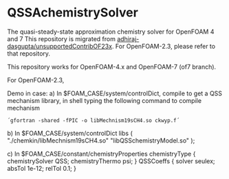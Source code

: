 # QSSAchemistrySolver
The quasi-steady-state approximation chemistry solver for OpenFOAM 4 and 7
This repository is migrated from [adhiraj-dasgupta/unsupportedContribOF23x](https://github.com/adhiraj-dasgupta/unsupportedContribOF23x). For OpenFOAM-2.3, please refer to that repository.

This repository works for OpenFOAM-4.x and OpenFOAM-7 (of7 branch).

For OpenFOAM-2.3,

Demo in case:
a) In $FOAM_CASE/system/controlDict, compile to get a QSS mechanism library,
   in shell typing the following command to compile mechanism

    ´gfortran -shared -fPIC -o libMechnism19sCH4.so ckwyp.f´

b) In $FOAM_CASE/system/controlDict
    libs
    (
        "./chemkin/libMechnism19sCH4.so"
        "libQSSchemistryModel.so"
    );

c) In $FOAM_CASE/constant/chemistryProperties
    chemistryType
    {
        chemistrySolver QSS;
        chemistryThermo psi;
    }
    QSSCoeffs
    {
        solver          seulex;
        absTol          1e-12;
        relTol          0.1;
    }

